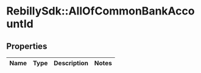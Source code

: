 # RebillySdk::AllOfCommonBankAccountId

## Properties
Name | Type | Description | Notes
------------ | ------------- | ------------- | -------------

